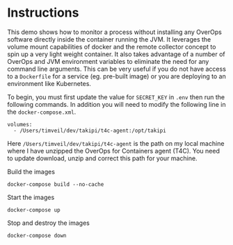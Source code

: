 # Instructions
This demo shows how to monitor a process without installing any OverOps software directly inside the container running the JVM.  It leverages the volume mount capabilities of docker and the remote collector concept to spin up a very light weight container.  It also takes advantage of a number of OverOps and JVM environment variables to eliminate the need for any command line arguments.  This can be very useful if you do not have access to a `Dockerfile` for a service (eg. pre-built image) or you are deploying to an environment like Kubernetes. 

To begin, you must first update the value for `SECRET_KEY` in `.env` then run the following commands.  In addition you will need to modify the following line in the `docker-compose.xml`.

```
volumes:
  - /Users/timveil/dev/takipi/t4c-agent:/opt/takipi
```

Here `/Users/timveil/dev/takipi/t4c-agent` is the path on my local machine where I have unzipped the OverOps for Containers agent (T4C).  You need to update download, unzip and correct this path for your machine.

Build the images

```
docker-compose build --no-cache
```

Start the images
```
docker-compose up
```

Stop and destroy the images
```
docker-compose down
```